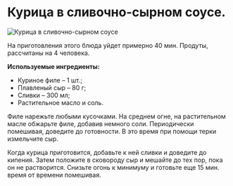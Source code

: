 # Курица в сливочно-сырном соусе.

![Курица в сливочно-сырном соусе](/images/Kulinar/Second/chicken_with_sliv-sir_01.jpg 'Курица в сливочно-сырном соусе')

На приготовления этого блюда уйдет примерно 40 мин. Продуты, рассчитаны на 4 человека.

**Используемые ингредиенты:**

- Куриное филе – 1 шт.;
- Плавленый сыр – 80 г;
- Сливки – 300 мл;
- Растительное масло и соль.

Филе нарежьте любыми кусочками. На среднем огне, на растительном масле обжарьте филе, добавив немного соли. Периодически помешивая, доведите до готовности. В это время при помощи терки измельчите сыр.

Когда курица приготовится, добавьте к ней сливки и доведите до кипения. Затем положите в сковороду сыр и мешайте до тех пор, пока он не растворится. Снизьте огонь к минимуму и готовьте еще 15 мин. время от времени помешивая.
